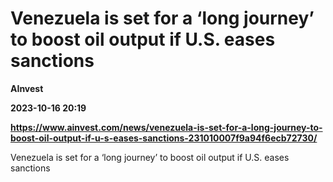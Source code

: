 # Venezuela is set for a ‘long journey’ to boost oil output if U.S. eases sanctions
**AInvest**

**2023-10-16 20:19**

**https://www.ainvest.com/news/venezuela-is-set-for-a-long-journey-to-boost-oil-output-if-u-s-eases-sanctions-231010007f9a94f6ecb72730/**

Venezuela is set for a ‘long journey’ to boost oil output if U.S. eases sanctions